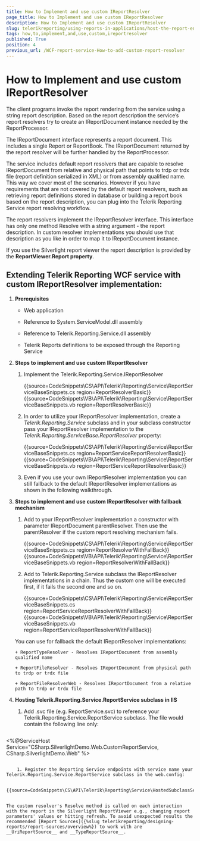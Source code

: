 ```yaml
---
title: How to Implement and use custom IReportResolver
page_title: How to Implement and use custom IReportResolver 
description: How to Implement and use custom IReportResolver
slug: telerikreporting/using-reports-in-applications/host-the-report-engine-remotely/telerik-reporting-wcf-service/how-to-implement-and-use-custom-ireportresolver
tags: how,to,implement,and,use,custom,ireportresolver
published: True
position: 4
previous_url: /WCF-report-service-How-to-add-custom-report-resolver
---
```


# How to Implement and use custom IReportResolver

The client programs invoke the report rendering from the service using a string report description. Based on the report description the service’s report resolvers try to create an IReportDocument instance needed by the ReportProcessor. 

The IReportDocument interface represents a report document. This includes a single Report or ReportBook. The IReportDocument returned by the report resolver will be further handled by the ReportProcessor. 

The service includes default report resolvers that are capable to resolve IReportDocument from relative and physical path that points to trdp or trdx file (report definition serialized in XML) or from assembly qualified name. This way we cover most of the scenarios. However if you have requirements that are not covered by the default report resolvers, such as retrieving report definitions stored in database or building a report book based on the report description, you can plug into the Telerik Reporting Service report resolving workflow. 

The report resolvers implement the IReportResolver interface. This interface has only one method Resolve with a string argument - the report description. In custom resolver implementations you should use that description as you like in order to map it to IReportDocument instance. 

If you use the Silverlight report viewer the report description is provided by the __ReportViewer.Report property__. 

## Extending Telerik Reporting WCF service with custom IReportResolver implementation:

1. __Prerequisites__
              
	+ Web application 

	+ Reference to System.ServiceModel.dll assembly 

	+ Reference to Telerik.Reporting.Service.dll assembly 

	+ Telerik Reports definitions to be exposed through the Reporting Service 

2. __Steps to implement and use custom IReportResolver__
              
	1. Implement the Telerik.Reporting.Service.IReportResolver 

		{{source=CodeSnippets\CS\API\Telerik\Reporting\Service\ReportServiceBaseSnippets.cs region=ReportResolverBasic}}
		{{source=CodeSnippets\VB\API\Telerik\Reporting\Service\ReportServiceBaseSnippets.vb region=ReportResolverBasic}}

	1. In order to utilize your IReportResolver implementation, create a _Telerik.Reporting.Service_ subclass and in your subclass constructor pass your IReportResolver implementation to the _Telerik.Reporting.ServiceBase.ReportResolver_ property: 

		{{source=CodeSnippets\CS\API\Telerik\Reporting\Service\ReportServiceBaseSnippets.cs region=ReportServiceReportResolverBasic}}
		{{source=CodeSnippets\VB\API\Telerik\Reporting\Service\ReportServiceBaseSnippets.vb region=ReportServiceReportResolverBasic}}

	1. Even if you use your own IReportResolver implementation you can still fallback to the default IReportResolver implementations as shown in the following walkthrough. 

3. __Steps to implement and use custom IReportResolver with fallback mechanism__

	1. Add to your IReportResolver implementation a constructor with parameter IReportDocument parentResolver. Then use the parentResolver if the custom report resolving mechanism fails. 

		{{source=CodeSnippets\CS\API\Telerik\Reporting\Service\ReportServiceBaseSnippets.cs region=ReportResolverWithFallBack}}
		{{source=CodeSnippets\VB\API\Telerik\Reporting\Service\ReportServiceBaseSnippets.vb region=ReportResolverWithFallBack}}

	1. Add to Telerik.Reporting.Service subclass the IReportResolver implementations in a chain. Thus the custom one will be executed first, if it fails the second one and so on. 

		{{source=CodeSnippets\CS\API\Telerik\Reporting\Service\ReportServiceBaseSnippets.cs region=ReportServiceReportResolverWithFallBack}}
		{{source=CodeSnippets\VB\API\Telerik\Reporting\Service\ReportServiceBaseSnippets.vb region=ReportServiceReportResolverWithFallBack}}

    You can use for fallback the default IReportResolver implementations: 
	
	   + ReportTypeResolver - Resolves IReportDocument from assembly qualified name

	   + ReportFileResolver - Resolves IReportDocument from physical path to trdp or trdx file

	   + ReportFileResolverWeb - Resolves IReportDocument from a relative path to trdp or trdx file

4. __Hosting Telerik.Reporting.Service.ReportService subclass in IIS__

	1. Add .svc file (e.g. ReportService.svc) to reference your Telerik.Reporting.Service.ReportService subclass. The file would contain the following line only: 
    
		````XML
<%@ServiceHost Service="CSharp.SilverlightDemo.Web.CustomReportService, CSharp.SilverlightDemo.Web" %>
````

	1. Register the Reporting Service endpoints with service name your Telerik.Reporting.Service.ReportService subclass in the web.config: 

		{{source=CodeSnippets\CS\API\Telerik\Reporting\Service\HostedSubclassService.xml}}


The custom resolver's Resolve method is called on each interaction with the report in the Silverlight ReportViewer e.g., changing report parameters' values or hitting refresh. To avoid unexpected results the recommended [Report Sources]({%slug telerikreporting/designing-reports/report-sources/overview%}) to work with are __UriReportSource__ and __TypeReportSource__. 
